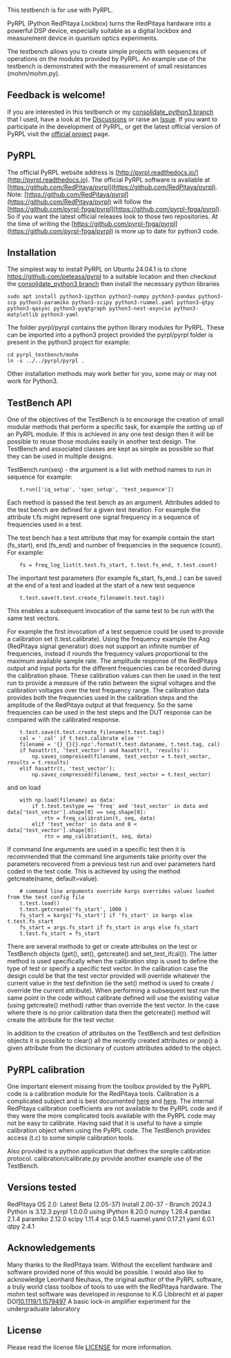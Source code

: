 This testbench is for use with PyRPL.

PyRPL (Python RedPitaya Lockbox) turns the RedPitaya hardware into a powerful DSP device, especially suitable as a digital lockbox and measurement device in quantum optics experiments.

The testbench allows you to create simple projects with sequences of operations on the modules provided by PyRPL.  An example use of the testbench is demonstrated with the measurement of small resistances (mohm/mohm.py).

## Feedback is welcome!

If you are interested in this testbench or my [consolidate_python3 branch](https://github.com/peteasa/pyrpl/tree/consolidate_python3) that I used, have a look at the [Discussions](https://github.com/peteasa/pyrpl_testbench/discussions) or raise an [Issue](https://github.com/peteasa/pyrpl_testbench/issues). If you want to participate in the development of PyRPL, or get the latest official version of PyRPL visit the [official project](https://github.com/pyrpl-fpga/pyrpl) page.

## PyRPL
The official PyRPL website address is [http://pyrpl.readthedocs.io/](http://pyrpl.readthedocs.io).  The official PyRPL software is available at [https://github.com/RedPitaya/pyrpl](https://github.com/RedPitaya/pyrpl).  Note: [https://github.com/RedPitaya/pyrpl](https://github.com/RedPitaya/pyrpl) will follow the [https://github.com/pyrpl-fpga/pyrpl](https://github.com/pyrpl-fpga/pyrpl).  So if you want the latest official releases look to those two repositories.  At the time of writing the [https://github.com/pyrpl-fpga/pyrpl](https://github.com/pyrpl-fpga/pyrpl) is more up to date for python3 code.

## Installation
The simplest way to install PyRPL on Ubuntu 24.04.1 is to clone https://github.com/peteasa/pyrpl to a suitable location and then checkout the [consolidate_python3 branch](https://github.com/peteasa/pyrpl/tree/consolidate_python3) then install the necessary python libraries
```
sudo apt install python3-ipython python3-numpy python3-pandas python3-scp python3-paramiko python3-scipy python3-ruamel.yaml python3-qtpy python3-qasync python3-pyqtgraph python3-nest-asyncio python3-matplotlib python3-yaml
```
The folder pyrpl/pyrpl contains the python library modules for PyRPL.  These can be imported into a python3 project provided the pyrpl/pyrpl folder is present in the python3 project for example:
```
cd pyrpl_testbench/mohm
ln -s ../../pyrpl/pyrpl .
```
Other installation methods may work better for you, some may or may not work for Python3.

## TestBench API
One of the objectives of the TestBench is to encourage the creation of small modular methods that perform a specific task, for example the setting up of an PyRPL module.  If this is achieved in any one test design then it will be possible to reuse those modules easily in another test design.  The TestBench and associated classes are kept as simple as possible so that they can be used in multiple designs.

TestBench.run(seq) - the argument is a list with method names to run in sequence for example:
```
    t.run(['iq_setup', 'spec_setup', 'test_sequence'])
```

Each method is passed the test bench as an argument.  Attributes added to the test bench are defined for a given test iteration.  For example the attribute t.fs might represent one signal frequency in a sequence of frequencies used in a test.

The test bench has a test attribute that may for example contain the start (fs_start), end (fs_end) and number of frequencies in the sequence (count).  For example:
```
    fs = freq_log_list(t.test.fs_start, t.test.fs_end, t.test.count)
```

The important test parameters (for example fs_start, fs_end..) can be saved at the end of a test and loaded at the start of a new test sequence
```
    t.test.save(t.test.create_filename(t.test.tag))
```
This enables a subsequent invocation of the same test to be run with the same test vectors.

For example the first invocation of a test sequence could be used to provide a calibration set (t.test.calibrate).  Using the frequency example the Asg (RedPitaya signal generator) does not support an infinite number of frequencies, instead it rounds the frequency values proportional to the maximum available sample rate.  The amplitude response of the RedPitaya output and input ports for the different frequencies can be recorded during the calibration phase.  These calibration values can then be used in the test run to provide a measure of the ratio between the signal voltages and the calibration voltages over the test frequency range.  The calibration data provides both the frequencies used in the calibration steps and the amplitude of the RedPitaya output at that frequency.  So the same frequencies can be used in the test steps and the DUT response can be compared with the calibrated response.
```
    t.test.save(t.test.create_filename(t.test.tag))
    cal = '_cal' if t.test.calibrate else ''
    filename = '{}_{}{}.npz'.format(t.test.dataname, t.test.tag, cal)
    if hasattr(t, 'test_vector') and hasattr(t, 'results'):
        np.savez_compressed(filename, test_vector = t.test_vector, results = t.results)
    elif hasattr(t, 'test_vector'):
        np.savez_compressed(filename, test_vector = t.test_vector)
```
and on load
```
    with np.load(filename) as data:
        if t.test.testype == 'freq' and 'test_vector' in data and data['test_vector'].shape[0] == seq.shape[0]:
            rtn = freq_calibration(t, seq, data)
        elif 'test_vector' in data and 0 < data['test_vector'].shape[0]:
            rtn = amp_calibration(t, seq, data)
```

If command line arguments are used in a specific test then it is recommended that the command line arguments take priority over the parameters recovered from a previous test run and over parameters hard coded in the test code.  This is achieved by using the method getcreate(name, default=value).
```
    # command line arguments override kargs overrides values loaded from the test config file
    t.test.load()
    t.test.getcreate('fs_start', 1000 )
    fs_start = kargs['fs_start'] if 'fs_start' in kargs else t.test.fs_start
    fs_start = args.fs_start if fs_start in args else fs_start
    t.test.fs_start = fs_start
```

There are several methods to get or create attributes on the test or TestBench objects (get(), set(), getcreate() and set_test_ifcal()).  The latter method is used specifically when the calibration step is used to define the type of test or specify a specific test vector.  In the calibration case the design could be that the test vector provided will override whatever the current value in the test definition (ie the set() method is used to create / override the current attribute). When performing a subsequent test run the same point in the code without calibrate defined will use the existing value (using getcreate() method) rather than override the test vector.  In the case where there is no prior calibration data then the getcreate() method will create the attribute for the test vector.

In addition to the creation of attributes on the TestBench and test definition objects it is possible to clear() all the recently created attributes or pop() a given attribute from the dictionary of custom attributes added to the object.

## PyRPL calibration
One important element missing from the toolbox provided by the PyRPL code is a calibration module for the RedPitaya tools. Calibration is a complicated subject and is best documented [here](https://redpitaya.readthedocs.io/en/latest/appsFeatures/systemtool/calibration.html) and [here](https://redpitaya.readthedocs.io/en/latest/developerGuide/hardware/hw_specs/fastIO.html#analog-inputs-calibration).  The internal RedPitaya calibration coefficients are not available to the PyRPL code and if they were the more complicated tools available with the PyRPL code may not be easy to calibrate.  Having said that it is useful to have a simple calibration object when using the PyRPL code.  The TestBench provides access (t.c) to some simple calibration tools.

Also provided is a python application that defines the simple calibration protocol.  calibration/calibrate.py provide another example use of the TestBench.

## Versions tested

RedPitaya OS 2.0: Latest Beta (2.05-37) Install 2.00-37 - Branch 2024.3
Python is 3.12.3
pyrpl 1.0.0.0 using
  IPython 8.20.0
  numpy 1.26.4
  pandas 2.1.4
  paramiko 2.12.0
  scipy 1.11.4
  scp 0.14.5
  ruamel.yaml 0.17.21
  yaml 6.0.1
  qtpy 2.4.1

## Acknowledgements
Many thanks to the RedPitaya team.  Without the excellent hardware and software provided none of this would be possible.
I would also like to acknowledge Leonhard Neuhaus, the original author of the PyRPL software, a truly world class toolbox of tools to use with the RedPitaya hardware.
The mohm test software was developed in response to K.G Libbrecht et al paper DOI[10.1119/1.1579497](https://pubs.aip.org/aapt/ajp/article-abstract/71/11/1208/1029926/A-basic-lock-in-amplifier-experiment-for-the?redirectedFrom=fulltext) A basic lock-in amplifier experiment for the undergraduate laboratory

## License
Please read the license file [LICENSE](https://github.com/peteasa/pyrpl_testbench/blob/main/LICENSE) for more information.
